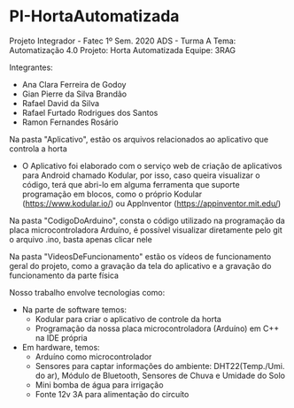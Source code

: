 # PI-HortaAutomatizada
Projeto Integrador - Fatec 1º Sem. 2020 ADS - Turma A
Tema: Automatização 4.0
Projeto: Horta Automatizada
Equipe: 3RAG

Integrantes:
 - Ana Clara Ferreira de Godoy
 - Gian Pierre da Silva Brandão
 - Rafael David da Silva
 - Rafael Furtado Rodrigues dos Santos
 - Ramon Fernandes Rosário


Na pasta "Aplicativo", estão os arquivos relacionados ao aplicativo que controla a horta
  - O Aplicativo foi elaborado com o serviço web de criação de aplicativos para Android chamado Kodular, por isso, caso queira visualizar o código, terá que abri-lo em alguma ferramenta que suporte programação em blocos, como o próprio Kodular (https://www.kodular.io/) ou AppInventor (https://appinventor.mit.edu/)

Na pasta "CodigoDoArduino", consta o código utilizado na programação da placa microcontroladora Arduíno, é possível visualizar diretamente pelo git o arquivo .ino, basta apenas clicar nele

Na pasta "VideosDeFuncionamento" estão os vídeos de funcionamento geral do projeto, como a gravação da tela do aplicativo e a gravação do funcionamento da parte física


Nosso trabalho envolve tecnologias como:
- Na parte de software temos:
    - Kodular para criar o aplicativo de controle da horta
    - Programação da nossa placa microcontroladora (Arduíno) em C++ na IDE própria
- Em hardware, temos:
    - Arduíno como microcontrolador
    - Sensores para captar informações do ambiente: DHT22(Temp./Umi. do ar), Módulo de Bluetooth, Sensores de Chuva e Umidade do Solo
    - Mini bomba de água para irrigação
    - Fonte 12v 3A para alimentação do circuíto
